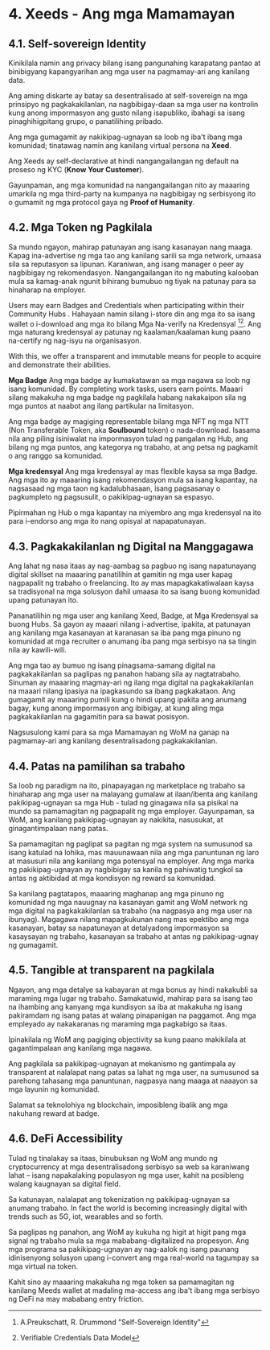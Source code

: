 # 4. Xeeds - Ang mga Mamamayan

## 4.1. Self-sovereign Identity

Kinikilala namin ang privacy bilang isang pangunahing karapatang pantao at binibigyang kapangyarihan ang mga user na pagmamay-ari ang kanilang data.

Ang aming diskarte ay batay sa desentralisado at self-sovereign na mga prinsipyo ng pagkakakilanlan, na nagbibigay-daan sa mga user na kontrolin kung anong impormasyon ang gusto nilang isapubliko, ibahagi sa isang pinaghihigpitang grupo, o panatilihing pribado.

Ang mga gumagamit ay nakikipag-ugnayan sa loob ng iba't ibang mga komunidad; tinatawag namin ang kanilang virtual persona na **__Xeed__**.

Ang Xeeds ay self-declarative at hindi nangangailangan ng default na proseso ng KYC (__Know Your Customer__).

Gayunpaman, ang mga komunidad na nangangailangan nito ay maaaring umarkila ng mga third-party na kumpanya na nagbibigay ng serbisyong ito o gumamit ng mga protocol gaya ng __Proof of Humanity__.

## 4.2. Mga Token ng Pagkilala

Sa mundo ngayon, mahirap patunayan ang isang kasanayan nang maaga. Kapag ina-advertise ng mga tao ang kanilang sarili sa mga network, umaasa sila sa reputasyon sa lipunan. Karaniwan, ang isang manager o peer ay nagbibigay ng rekomendasyon. Nangangailangan ito ng mabuting kalooban mula sa kamag-anak ngunit bihirang bumubuo ng tiyak na patunay para sa hinaharap na employer.

Users may earn Badges and Credentials when participating within their Community Hubs . Hahayaan namin silang i-store din ang mga ito sa isang wallet o i-download ang mga ito bilang Mga Na-verify na Kredensyal [^7][^8]. Ang mga naturang kredensyal ay patunay ng kaalaman/kaalaman kung paano na-certify ng nag-isyu na organisasyon.

With this, we offer a transparent and immutable means for people to acquire and demonstrate their abilities.

**Mga Badge** Ang mga badge ay kumakatawan sa mga nagawa sa loob ng isang komunidad. By completing work tasks, users earn points. Maaari silang makakuha ng mga badge ng pagkilala habang nakakaipon sila ng mga puntos at naabot ang ilang partikular na limitasyon.

Ang mga badge ay magiging representable bilang mga NFT ng mga NTT (Non Transferable Token, aka __Soulbound__ token) o nada-download. Isasama nila ang piling isiniwalat na impormasyon tulad ng pangalan ng Hub, ang bilang ng mga puntos, ang kategorya ng trabaho, at ang petsa ng pagkamit o ang ranggo sa komunidad.

**Mga kredensyal** Ang mga kredensyal ay mas flexible kaysa sa mga Badge. Ang mga ito ay maaaring isang rekomendasyon mula sa isang kapantay, na nagsasaad ng mga taon ng kadalubhasaan, isang pagsasanay o pagkumpleto ng pagsusulit, o pakikipag-ugnayan sa espasyo.

Pipirmahan ng Hub o mga kapantay na miyembro ang mga kredensyal na ito para i-endorso ang mga ito nang opisyal at napapatunayan.

## 4.3. Pagkakakilanlan ng Digital na Manggagawa

Ang lahat ng nasa itaas ay nag-aambag sa pagbuo ng isang napatunayang digital skillset na maaaring panatilihin at gamitin ng mga user kapag nagpapalit ng trabaho o freelancing. Ito ay mas mapagkakatiwalaan kaysa sa tradisyonal na mga solusyon dahil umaasa ito sa isang buong komunidad upang patunayan ito.

Pananatilihin ng mga user ang kanilang Xeed, Badge, at Mga Kredensyal sa buong Hubs. Sa gayon ay maaari nilang i-advertise, ipakita, at patunayan ang kanilang mga kasanayan at karanasan sa iba pang mga pinuno ng komunidad at mga recruiter o anumang iba pang mga serbisyo na sa tingin nila ay kawili-wili.

Ang mga tao ay bumuo ng isang pinagsama-samang digital na pagkakakilanlan sa paglipas ng panahon habang sila ay nagtatrabaho. Sinuman ay maaaring magmay-ari ng ilang mga digital na pagkakakilanlan na maaari nilang ipasiya na ipagkasundo sa ibang pagkakataon. Ang gumagamit ay maaaring pumili kung o hindi upang ipakita ang anumang bagay, kung anong impormasyon ang ibibigay, at kung aling mga pagkakakilanlan na gagamitin para sa bawat posisyon.

Nagsusulong kami para sa mga Mamamayan ng WoM na ganap na pagmamay-ari ang kanilang desentralisadong pagkakakilanlan.

## 4.4. Patas na pamilihan sa trabaho

Sa loob ng paradigm na ito, pinapayagan ng marketplace ng trabaho sa hinaharap ang mga user na malayang gumalaw at ilaan/ibenta ang kanilang pakikipag-ugnayan sa mga Hub - tulad ng ginagawa nila sa pisikal na mundo sa pamamagitan ng pagpapalit ng mga employer. Gayunpaman, sa WoM, ang kanilang pakikipag-ugnayan ay nakikita, nasusukat, at ginagantimpalaan nang patas.

Sa pamamagitan ng paglipat sa pagitan ng mga system na sumusunod sa isang katulad na lohika, mas mauunawaan nila ang mga panuntunan ng laro at masusuri nila ang kanilang mga potensyal na employer. Ang mga marka ng pakikipag-ugnayan ay nagbibigay sa kanila ng pahiwatig tungkol sa antas ng aktibidad at mga kondisyon ng reward sa komunidad.

Sa kanilang pagtatapos, maaaring maghanap ang mga pinuno ng komunidad ng mga nauugnay na kasanayan gamit ang WoM network ng mga digital na pagkakakilanlan sa trabaho (na nagpasya ang mga user na ibunyag). Magagawa nilang mapagkukunan nang mas epektibo ang mga kasanayan, batay sa napatunayan at detalyadong impormasyon sa kasaysayan ng trabaho, kasanayan sa trabaho at antas ng pakikipag-ugnay ng gumagamit.

## 4.5. Tangible at transparent na pagkilala

Ngayon, ang mga detalye sa kabayaran at mga bonus ay hindi nakakubli sa maraming mga lugar ng trabaho. Samakatuwid, mahirap para sa isang tao na ihambing ang kanyang mga kundisyon sa iba at makakuha ng isang pakiramdam ng isang patas at walang pinapanigan na paggamot. Ang mga empleyado ay nakakaranas ng maraming mga pagkabigo sa itaas.

Ipinakilala ng WoM ang pagiging objectivity sa kung paano makikilala at gagantimpalaan ang kanilang mga nagawa.

Ang pagkilala sa pakikipag-ugnayan at mekanismo ng gantimpala ay transparent at nalalapat nang patas sa lahat ng mga user, na sumusunod sa parehong tahasang mga panuntunan, nagpasya nang maaga at naaayon sa mga layunin ng komunidad.

Salamat sa teknolohiya ng blockchain, imposibleng ibalik ang mga nakuhang reward at badge.

## 4.6. DeFi Accessibility

Tulad ng tinalakay sa itaas, binubuksan ng WoM ang mundo ng cryptocurrency at mga desentralisadong serbisyo sa web sa karaniwang lahat – isang napakalaking populasyon ng mga user, kahit na posibleng walang kaugnayan sa digital field.

Sa katunayan, nalalapat ang tokenization ng pakikipag-ugnayan sa anumang trabaho. In fact the world is becoming increasingly digital with trends such as 5G, iot, wearables and so forth.

Sa paglipas ng panahon, ang WoM ay kukuha ng higit at higit pang mga signal ng trabaho mula sa mga mababang-digitalized na propesyon. Ang mga programa sa pakikipag-ugnayan ay nag-aalok ng isang paunang idinisenyong solusyon upang i-convert ang mga real-world na tagumpay sa mga virtual na token.

Kahit sino ay maaaring makakuha ng mga token sa pamamagitan ng kanilang Meeds wallet at madaling ma-access ang iba't ibang mga serbisyo ng DeFi na may mababang entry friction.

[^7]: A.Preukschatt, R. Drummond "Self-Sovereign Identity"
[^8]: Verifiable Credentials Data Model
